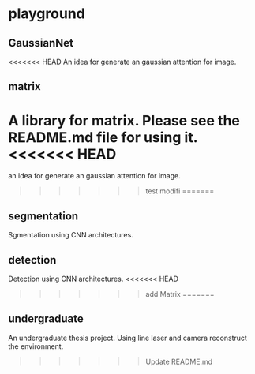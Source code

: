 # playground

## GaussianNet
<<<<<<< HEAD
An idea for generate an gaussian attention for image.

## matrix
A library for matrix. Please see the README.md file for using it.
<<<<<<< HEAD
=======
an idea for generate an gaussian attention for image.


>>>>>>> test modifi
=======

## segmentation
Sgmentation using CNN architectures.

## detection
Detection using CNN architectures.
<<<<<<< HEAD
>>>>>>> add Matrix
=======

## undergraduate 
An undergraduate thesis project. Using line laser and camera reconstruct the environment.
>>>>>>> Update README.md
